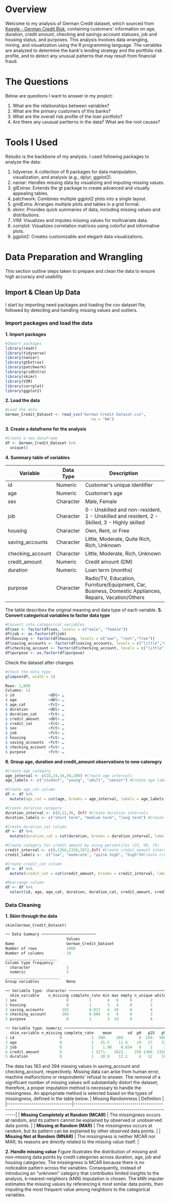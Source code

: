 # Overview
Welcome to my analysis of German Credit dataset, which sourced from [Kaggle - German Credit Risk](https://www.kaggle.com/datasets/uciml/german-credit), containing customers' information on age, duration, credit amount, checking and savings account statuses, job and housing status, and purposes. This analysis involves data wrangling, mining, and visualization using the R programming language. The variables are analyzed to determine the bank's lending strategy and the portfolio risk profile, and to detect any unusual patterns that may result from financial fraud.  
# The Questions
Below are questions I want to answer in my project:
1. What are the relationships between variables?
2. What are the primary customers of this banks?
3. What are the overall risk profile of the loan portfolio?
4. Are there any ususual partterns in the data? What are the root causes?
# Tools I Used
Rstudio is the backbone of my analysis. I used following packages to analyze the data:
1. tidyverse: A collection of R packages for data manipulation, visualization, and analysis (e.g., dplyr, ggplot2).
2. naniar: Handles missing data by visualizing and imputing missing values.
3. gtExtras: Extends the gt package to create advanced and visually appealing tables.
4. patchwork: Combines multiple ggplot2 plots into a single layout.
5. gridExtra: Arranges multiple plots and tables in a grid format.
6. skimr: Provides quick summaries of data, including missing values and distributions.
7. VIM: Visualizes and imputes missing values for multivariate data.
8. corrplot: Visualizes correlation matrices using colorful and informative plots.
9. ggplot2: Creates customizable and elegant data visualizations.
# Data Preparation and Wrangling
This section outline steps taken to prepare and clean the data to ensure high accuracy and usability
## Import & Clean Up Data
I start by importing need packages and loading the csv dataset file, followed by detecting and handling missing values and outliers. 
### Import packages and load the data
**1. Import packages**
```r
#Import packages
library(readr)
library(tidyverse)
library(naniar)
library(gtExtras)
library(patchwork)
library(gridExtra)
library(skimr)
library(VIM)
library(corrplot)
library(ggplot2)
```
**2. Load the data**
```r
#Load the data
German_Credit_Dataset <- read_csv("German Credit Dataset.csv", 
                                      na = "NA")
```
**3. Create a dataframe for the analysis**
```r
#Create a new dataframe 
df <- German_Credit_Dataset %>% 
  unique()
```
**4. Summary table of variables**

| Variable         | Data Type | Description                                                                                   |
|----------------------|--------------|-----------------------------------------------------------------------------------------------|
| id                   | Numeric      | Customer's unique identifier                                                                |
| age                  | Numeric      | Customer’s age                                                                              |
| sex                  | Character    | Male, Female                                                                               |
| job                  | Character    | 0 - Unskilled and non-resident, 1 - Unskilled and resident, 2 - Skilled, 3 - Highly skilled |
| housing              | Character    | Own, Rent, or Free                                                                          |
| saving_accounts      | Character    | Little, Moderate, Quite Rich, Rich, Unknown                                                 |
| checking_account     | Character    | Little, Moderate, Rich, Unknown                                                             |
| credit_amount        | Numeric      | Credit amount (DM)                                                                          |
| duration             | Numeric      | Loan term (months)                                                                          |
| purpose              | Character    | Radio/TV, Education, Furniture/Equipment, Car, Business, Domestic Appliances, Repairs, Vacation/Others |

The table describes the original meaning and data type of each variable.
**5. Convert categorical variables to factor data type**
```r
#Convert into categorical variables
df$sex <- factor(df$sex, levels = c("male", "female"))
df$job <- as.factor(df$job)
df$housing <- factor(df$housing, levels = c("own", "rent","free"))
df$saving_accounts <- factor(df$saving_accounts, levels = c("little","moderate","quite rich","rich"))
df$checking_account <- factor(df$checking_account, levels = c("little","moderate","rich"))
df$purpose <- as.factor(df$purpose)
```
Check the dataset after changes
```r
#Check the data type
glimpse(df, width = 1)
```
```r
Rows: 1,000
Columns: 13
$ id               <dbl> …
$ age              <dbl> …
$ age_cat          <fct> …
$ duration         <dbl> …
$ duration_cat     <fct> …
$ credit_amount    <dbl> …
$ credit_cat       <fct> …
$ sex              <fct> …
$ job              <fct> …
$ housing          <fct> …
$ saving_accounts  <fct> …
$ checking_account <fct> …
$ purpose          <fct> …
```
**6. Group age, duration and credit_amount observations to new caterogry**
```r
#Create age category 
age_interval <- c(18,24,34,59,100) #Create age intervals
age_labels <- c("student", "young", "adult", "senior") #Create age labels

#Create age_cat column
df <- df %>% 
  mutate(age_cat = cut(age, breaks = age_interval, labels = age_labels, right = TRUE)) 

#Create duration category
duration_interval <- c(0,12,36, Inf) #Create duration intervals
duration_labels <- c("short term", "medium term", "long term") #Create duration labels

#Create duration_cat column
df <- df %>% 
  mutate(duration_cat = cut(duration, breaks = duration_interval, labels = duration_labels, right = TRUE)) 

#Create category for credit amount by using percentiles (25, 50, 75)
credit_interval <- c(0,1366,2320,3972,Inf) #Create credit_amount intervals
credit_labels <-  c("low", "moderate", "quite high", "high")#Create credit_amount labels

#Create credit_cat column
df <- df %>% 
  mutate(credit_cat = cut(credit_amount, breaks = credit_interval, labels = credit_labels, right = TRUE)) 

#Rearrange column
df <- df %>% 
  select(id, age, age_cat, duration, duration_cat, credit_amount, credit_cat, everything())
```

### Data Cleaning
**1. Skim through the data**
```
skim(German_Credit_Dataset)
```
```r
── Data Summary ────────────────────────
                           Values               
Name                       German_Credit_Dataset
Number of rows             1000                 
Number of columns          10                   
_______________________                         
Column type frequency:                          
  character                5                    
  numeric                  5                    
________________________                        
Group variables            None                 

── Variable type: character ─────────────────────────────────────────────────────────────────────────────────────────────────────────────────────────────────────────
  skim_variable    n_missing complete_rate min max empty n_unique whitespace
1 sex                      0         1       4   6     0        2          0
2 housing                  0         1       3   4     0        3          0
3 saving_accounts        183         0.817   4  10     0        4          0
4 checking_account       394         0.606   4   8     0        3          0
5 purpose                  0         1       3  19     0        8          0

── Variable type: numeric ───────────────────────────────────────────────────────────────────────────────────────────────────────────────────────────────────────────
  skim_variable n_missing complete_rate    mean       sd  p0   p25   p50   p75  p100 hist 
1 id                    0             1  500.    289.      0  250.  500.  749.   999 ▇▇▇▇▇
2 age                   0             1   35.5    11.4    19   27    33    42     75 ▇▆▃▁▁
3 job                   0             1    1.90    0.654   0    2     2     2      3 ▁▂▁▇▂
4 credit_amount         0             1 3271.   2823.    250 1366. 2320. 3972. 18424 ▇▂▁▁▁
5 duration              0             1   20.9    12.1     4   12    18    24     72 ▇▇▂▁▁
```
The data has 183 and 394 missing values in saving_account and checking_account, respectively. Missing data can arise from human error, machine malfunctions or respondents' refusal to answer. The removal of a significant number of missing values will substantially distort the dataset; therefore, a proper imputation method is necessary to handle the missingness. An appropriate method is selected based on the types of missingness, defined in the table below. 
| Missing Randomness        | Definition                                                                                                                 |
|--------------------------------|-------------------------------------------------------------------------------------------------------------------------------|
| **Missing Completely at Random (MCAR)** | The missingness occurs at random, and its pattern cannot be explained by observed or unobserved data points.             |
| **Missing at Random (MAR)**            | The missingness occurs at random, but its pattern can be explained by other observed data points.                         |
| **Missing Not at Random (MNAR)**       | The missingness is neither MCAR nor MAR; its reasons are directly related to the missing value itself.                   |

**2. Handle missing value** 
Figure illustrates the distribution of missing and non-missing data points by credit categories across duration, age, job and housing categories. The missingness is MCAR because there is no noticeable pattern across the variables. Consequently, instead of introducing an “unknown” category that contributes limited insights to the analysis, k-nearest-neighbors (kNN) imputation is chosen. The kNN imputer estimates the missing values by referencing k most similar data points, then imputing the most frequent value among neighbors to the categorical variables. 
```r
 



